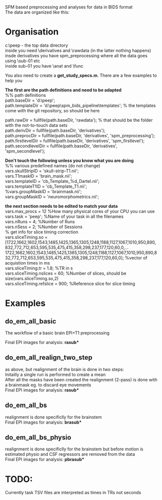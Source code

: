 SPM based preprocessing and analyses for data in BIDS format  
The data are organized like this:  

# Organisation  
c:\peep - the top data directory  
inside you need \derivatives and \rawdata (in the latter nothing happens)  
insde derivatives you have spm_preprocessing where all the data goes using \sub-01 etc  
inside sub-01 you have \anat and \func  

You also need to create a **get_study_specs.m**. There are a few examples to help you   

**The first are the path definitions and need to be adapted**  
%% path definitions  
path.baseDir     = 'd:\peep\';  
path.templateDir = 'd:\peep\spm_bids_pipeline\templates\'; % the templates come with the git repository, so should be here  
  
path.rawDir          = fullfile(path.baseDir, 'rawdata'); % that should be the folder with the not-to-touch data sets  
path.derivDir        = fullfile(path.baseDir, 'derivatives');  
path.preprocDir      = fullfile(path.baseDir, 'derivatives', 'spm_preprocessing');  
path.firstlevelDir   = fullfile(path.baseDir, 'derivatives', 'spm_firstlevel');  
path.secondlevelDir  = fullfile(path.baseDir, 'derivatives', 'spm_secondlevel');  
  
**Don't touch the following unless you know what you are doing**  
%% various predefined names (do not change)  
vars.skullStripID    = 'skull-strip-T1.nii';  
vars.T1maskID        = 'brain_mask.nii';  
vars.templateID      = 'cb_Template_%d_Dartel.nii';  
vars.templateT1ID    = 'cb_Template_T1.nii';  
%vars.groupMaskID     = 'brainmask.nii';  
vars.groupMaskID     = 'neuromorphometrics.nii';  

**the next section needs to be edited to match your data**  
vars.max_procs   = 12 %How many physical cores of your CPU you can use  
vars.task        = 'peep'; %Name of your task in all the filenames  
vars.nRuns       = 4; %Number of Runs  
vars.nSess       = 2; %Number of Sessions  
% get info for slice timing correction  
vars.sliceTiming.so    = [1722,1662,1602,1543,1485,1425,1365,1305,1248,1188,1127,1067,1010,950,890,832,772,712,653,595,535,475,415,358,298,237,177,120,60,0,...  
    1722,1662,1602,1543,1485,1425,1365,1305,1248,1188,1127,1067,1010,950,890,832,772,712,653,595,535,475,415,358,298,237,177,120,60,0]; %vector of acquistion times in ms  
vars.sliceTiming.tr       = 1.8;  %TR in s  
vars.sliceTiming.nslices  = 60; %Number of slices, should be size(vars.sliceTiming.so,2)  
vars.sliceTiming.refslice = 900; %Reference slice for slice timing  
  
  
# Examples  
## do_em_all_basic   
  
The workflow of a basic brain EPI+T1 preprocessing  
   
Final EPI images for analysis: __rasub*__  
  
## do_em_all_realign_two_step  
as above, but realignment of the brain is done in two steps:   
Initailly a single run is performed to create a mean  
After all the masks have been created the realignment (2-pass) is done with a brainmask eg. to discard eye movements  
Final EPI images for analysis: __rasub*__  
  
## do_em_all_bs  
realignment is done specificlly for the brainstem  
Final EPI images for analysis: __brasub*__  

## do_em_all_bs_physio  
realignment is done specificlly for the brainstem but before motion is estimated physio and CSF regressors are removed from the data  
Final EPI images for analysis: __pbrasub*__  
  
  
# TODO:  
Currently task TSV files are interpreted as times in TRs not seconds  
